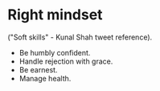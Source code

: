 # Right mindset
("Soft skills" - Kunal Shah tweet reference).
- Be humbly confident.
- Handle rejection with grace.
- Be earnest.
- Manage health.